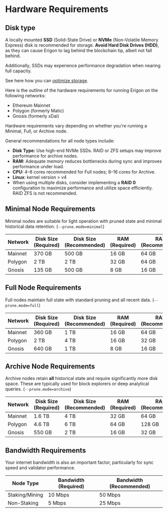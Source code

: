 # Hardware Requirements

## Disk type

A locally mounted **SSD** (Solid-State Drive) or **NVMe** (Non-Volatile Memory Express) disk is recommended for storage. **Avoid Hard Disk Drives (HDD)**, as they can cause Erigon to lag behind the blockchain tip, albeit not fall behind.

Additionally, SSDs may experience performance degradation when nearing full capacity.

See here how you can [optimize storage](../advanced/optimizing-storage.md).


Here is the outline of the hardware requirements for running Erigon on the following networks:

- Ethereum Mainnet
- Polygon (formerly Matic)
- Gnosis (formerly xDai)

Hardware requirements vary depending on whether you're running a Minimal, Full, or Archive node.

General recommendations for all node types include:

- **Disk Type:** Use high-end NVMe SSDs. RAID or ZFS setups may improve performance for archive nodes.
- **RAM:** Adequate memory reduces bottlenecks during sync and improves performance under load.
- **CPU:** 4–8 cores recommended for Full nodes; 8–16 cores for Archive.
- **Linux**: kernel version > v4
- When using multiple disks, consider implementing a **RAID 0** configuration to maximize performance and utilize space efficiently. RAID ZFS is not recommended.


## Minimal Node Requirements

Minimal nodes are suitable for light operation with pruned state and minimal historical data retention. (`--prune.mode=minimal`)

| Network   | Disk Size (Required)  | Disk Size (Recommended) | RAM (Required) | RAM (Recommended) |
|-----------|-----------------------|-------------------------|----------------|-------------------|
| Mainnet   | 370 GB                | 500 GB                  | 16 GB          | 64 GB             |
| Polygon   | 2 TB                  | 2 TB                    | 32 GB          | 64 GB             |
| Gnosis    | 135 GB                | 500 GB                  | 8 GB           | 16 GB             |


## Full Node Requirements

Full nodes maintain full state with standard pruning and all recent data.  (`--prune.mode=full`)

| Network   | Disk Size (Required) | Disk Size (Recommended) | RAM (Required) | RAM (Recommended) |
|-----------|----------------------|-------------------------|----------------|-------------------|
| Mainnet   | 360 GB               | 1 TB                    | 16 GB          | 64 GB             |
| Polygon   | 2 TB                 | 4 TB                    | 16 GB          | 32 GB             |
| Gnosis    | 640 GB               | 1 TB                    | 8 GB           | 16 GB             |


## Archive Node Requirements

Archive nodes retain **all** historical state and require significantly more disk space. These are typically used for block explorers or deep analytical queries. (`--prune.mode=archive`)

| Network   | Disk Size (Required) | Disk Size (Recommended) | RAM (Required) | RAM (Recommended) |
|-----------|----------------------|-------------------------|----------------|-------------------|
| Mainnet   | 1.6 TB               | 4 TB                    | 32 GB          | 64 GB             |
| Polygon   | 4.6 TB               | 6 TB                    | 64 GB          | 128 GB            |
| Gnosis    | 550 GB               | 2 TB                    | 16 GB          | 32 GB             |



## Bandwidth Requirements

Your internet bandwidth is also an important factor, particularly for sync speed and validator performance.

| Node Type      | Bandwidth (Required) | Bandwidth (Recommended) |
|----------------|----------------------|-------------------------|
| Staking/Mining | 10 Mbps              | 50 Mbps                 |
| Non-Staking    | 5 Mbps               | 25 Mbps                 |